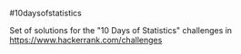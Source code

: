 #10daysofstatistics

Set of solutions for the "10 Days of Statistics" challenges in https://www.hackerrank.com/challenges
